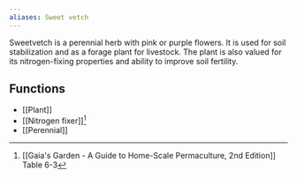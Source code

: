 ```yaml
---
aliases: Sweet vetch
---
```

Sweetvetch is a perennial herb with pink or purple flowers. It is used for soil stabilization and as a forage plant for livestock. The plant is also valued for its nitrogen-fixing properties and ability to improve soil fertility.
## Functions
- [[Plant]]
- [[Nitrogen fixer]][^1]
- [[Perennial]]

[^1]: [[Gaia's Garden - A Guide to Home-Scale Permaculture, 2nd Edition]] Table 6-3
